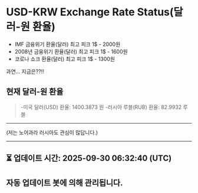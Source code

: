 


# USD-KRW Exchange Rate Status(달러-원 환율)

* IMF 금융위기 환율(달러) 최고 피크 1$ - 2000원
* 2008년 금융위기 환율(달러) 최고 피크 1$ - 1600원
* 코로나 쇼크 환율(달러) 최고 피크 1$ - 1300원



과연... 지금은??!!


## 현재 달러-원 환율
> -미국 달러(USD) 환율: 1400.3873 원 
-러시아 루블(RUB) 환율: 82.9932 루블


---
(저는 노어과라 러시아도 관심이 많답니다.)

---

⏳ 업데이트 시간: 2025-09-30 06:32:40 (UTC)
---
자동 업데이트 봇에 의해 관리됩니다.
---
